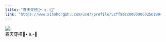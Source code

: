 ```yaml
---
title: "春天穿搭🥖• ᴥ.-🌭"
link: "https://www.xiaohongshu.com/user/profile/5cff9acc0000000025018949/"
---
```


<img src="http://sns-webpic-qc.xhscdn.com/202409111443/c04fd3c0b1e8d2a1b990b70433c3f1b6/1040g00830vrde7b366005n7vjb69b2a941f5eug!nc_n_nwebp_mw_1" /><br />春天穿搭🥖• ᴥ.-🌭
